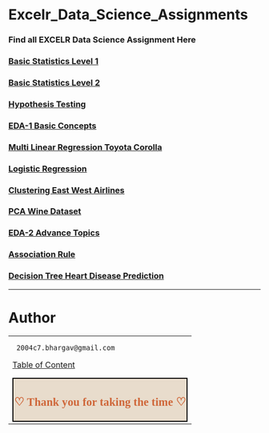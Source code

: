 # Excelr_Data_Science_Assignments

### Find all EXCELR Data Science Assignment Here

### [Basic Statistics Level 1](https://github.com/BhargavSimha25/Basic_stats_1)

### [Basic Statistics Level 2](https://github.com/BhargavSimha25/Confidence-Interval)

### [Hypothesis Testing](https://github.com/BhargavSimha25/Hypothesis_Testing)

### [EDA-1 Basic Concepts](https://github.com/BhargavSimha25/EDA-Concept)

### [Multi Linear Regression Toyota Corolla](https://github.com/BhargavSimha25/Multi-Linear-Regression)

### [Logistic Regression](https://github.com/BhargavSimha25/Logistics-Regression)

### [Clustering East West Airlines](https://github.com/BhargavSimha25/Clustering_Assignment)

### [PCA Wine Dataset](https://github.com/BhargavSimha25/PCA_Assignment)

### [EDA-2 Advance Topics](https://github.com/BhargavSimha25/EDA-2)

### [Association Rule](https://github.com/BhargavSimha25/Association_rule)

### [Decision Tree Heart Disease Prediction](https://github.com/BhargavSimha25/Decision-Tree)


---------------------------------------------------------------------------------------------------------------------------------------------------------------------------------------------------------------------

# Author

<table>
<tr>
<td>
     
     2004c7.bhargav@gmail.com


[Table of Content](#0.1)

<div style="display:fill;
            border-radius: false;
            border-style: solid;
            border-color:#000000;
            border-style: false;
            border-width: 2px;
            color:#CF673A;
            font-size:15px;
            font-family: Georgia;
            background-color:#E8DCCC;
            text-align:center;
            letter-spacing:0.1px;
            padding: 0.1em;">

**<h2>♡ Thank you for taking the time ♡**
